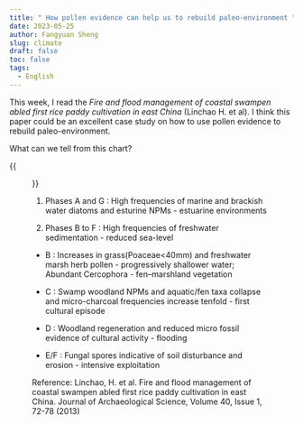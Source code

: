 ```yaml
---
title: " How pollen evidence can help us to rebuild paleo-environment "
date: 2023-05-25
author: Fangyuan Sheng
slug: climate
draft: false
toc: false
tags:
  - English
---
```


This week, I read the *Fire and flood management of coastal swampen abled first rice paddy cultivation in east China* (Linchao H. et al). I think this paper could be an excellent case study on how to use pollen evidence to rebuild paleo-environment.

What can we tell from this chart? 

 {{<figure src="https://hellenshengfy.github.io/Pollen.png" title=" I edited the chart from the paper for better illustration">}}


1. Phases A and G : High frequencies of marine and brackish water diatoms and esturine NPMs - estuarine environments
  
2. Phases B to F : High frequencies of freshwater sedimentation - reduced sea-level
  - B : Increases in grass(Poaceae<40mm) and freshwater marsh herb pollen - progressively shallower water; Abundant Cercophora - fen–marshland vegetation
  
  - C : Swamp woodland NPMs and aquatic/fen taxa collapse and micro-charcoal frequencies increase tenfold - first cultural episode
  
  - D : Woodland regeneration and reduced micro fossil evidence of cultural activity - flooding
                                         
  - E/F : Fungal spores indicative of soil disturbance and erosion - intensive exploitation


Reference: Linchao, H. et al. Fire and flood management of coastal swampen abled first rice paddy cultivation in east China. Journal of Archaeological Science, Volume 40, Issue 1, 72-78 (2013)
